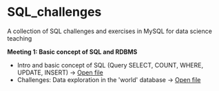# SQL_challenges
A collection of SQL challenges and exercises in MySQL for data science teaching

**Meeting 1: Basic concept of SQL and RDBMS**
* Intro and basic concept of SQL (Query SELECT, COUNT, WHERE, UPDATE, INSERT) → [Open file](https://github.com/harishmuh/SQL_challenges/blob/main/Intro%20to%20SQL%20in%20MYSQL.sql)
* Challenges: Data exploration in the 'world' database → [Open file](https://github.com/harishmuh/SQL_challenges/blob/main/world%20database_SQL%20data%20exploration.md)
